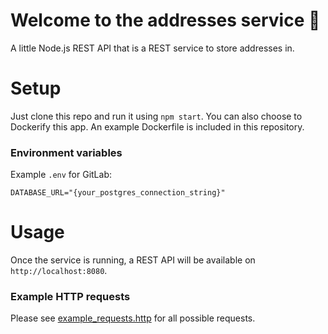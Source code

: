 # Welcome to the addresses service 👋

A little Node.js REST API that is a REST service to store addresses in.

# Setup

Just clone this repo and run it using `npm start`. You can also choose to Dockerify this app. An example Dockerfile is included in this repository.

### Environment variables

Example `.env` for GitLab:

```dotenv
DATABASE_URL="{your_postgres_connection_string}"
```

# Usage

Once the service is running, a REST API will be available on `http://localhost:8080`.

### Example HTTP requests

Please see [example_requests.http](./example_requests.http) for all possible requests.

